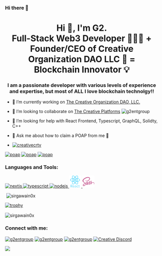 ### Hi there 👋

<h1 align="center">Hi 👋, I'm G2.</br>
Full-Stack Web3 Developer 👨🏽‍💻 + Founder/CEO of Creative Organization DAO LLC 🏢 = Blockchain Innovator 💡</h1>
<h3 align="center">I am a passionate developer with various levels of experience and expertise, but most of ALL I love blockchain technolgy!!</h3>

- 🔭 I’m currently working on [The Creative Organization DAO, LLC.](https://blog.creativeplatform.xyz) 

- 👯 I’m looking to collaborate on [The Creative Platforms](https://github.com/creativeplatform) <img src="https://komarev.com/ghpvc/?username=g2entgroup&label=Our%20%E2%9D%A4%20Count&color=e50068&style=flat" alt="g2entgroup" />

- 🤔 I’m looking for help with React Frontend, Typescript, GraphQL, Solidty, C++

- 💬 Ask me about how to claim a POAP from me 🏅

- <p align="left"> <a href="https://twitter.com/creativecrtv" target="blank"><img src="https://img.shields.io/twitter/follow/creativecrtv?logo=twitter&style=for-the-badge" alt="creativecrtv" /></a>
</p>

<p><a href="https://www.gitpoap.io/gp/667"><img src="https://assets.poap.xyz/gitpoap3a-2021-snapshot-strategies-contributor-2022-logo-1668628366416.png"  alt="poap" height="150" width="150"></a>  <a href="https://www.gitpoap.io/gp/668"><img src="https://assets.poap.xyz/gitpoap3a-2022-snapshot-strategies-contributor-2022-logo-1668628369563.png"  alt="poap" height="150" width="150"></a>  <a href="https://www.gitpoap.io/gp/938"><img src="https://assets.poap.xyz/early-adopter-first-12c000-gitpoap-holders-2023-logo-1673407556271.png"  alt="poap" height="150" width="150"></a>  
</p>

<h3 align="left">Languages and Tools:</h3>
<p align="left"> 
  <a href="https://www.nextjs.org" target="_blank"> <img src="https://cdn.jsdelivr.net/gh/devicons/devicon/icons/nextjs/nextjs-original-wordmark.svg" alt="nextjs" width="40" height="40"/>
  </a> 
  <a href="https://www.typescriptlang.org/" target="_blank"> <img src="https://cdn.jsdelivr.net/gh/devicons/devicon/icons/typescript/typescript-plain.svg" alt="typescript" width="40" height="40"/>
  </a> 
  <a href="https://www.nodejs.org" target="_blank"> <img src="https://cdn.jsdelivr.net/gh/devicons/devicon/icons/nodejs/nodejs-original-wordmark.svg" alt="nodejs" width="40" height="40"/>
  </a> 
  <a href="https://reactjs.org/" target="_blank"> <img src="https://raw.githubusercontent.com/devicons/devicon/master/icons/react/react-original-wordmark.svg" alt="react" width="40" height="40"/> </a> <a href="https://sass-lang.com" target="_blank"> <img src="https://raw.githubusercontent.com/devicons/devicon/master/icons/sass/sass-original.svg" alt="sass" width="40" height="40"/> </a> </p>

<p>&nbsp;<img align="center" src="https://github-readme-stats.vercel.app/api?username=sirgawain0x&show_icons=true&theme=synthwave&title_color=ffffff&text_color=2661a7&bg_color=e50068&hide_border=true&locale=en" alt="sirgawain0x" /></p>

[![trophy](https://github-profile-trophy.vercel.app/?username=ryo-ma&theme=dracula)](https://github.com/ryo-ma/github-profile-trophy)

<p><img align="center" src="https://github-readme-streak-stats.herokuapp.com/?user=sirgawain0x&" alt="sirgawain0x" /></p>

<h3 align="left">Connect with me:</h3>
<p align="left">
<a href="https://twitter.com/sirgawainnft" target="blank"><img align="center" src="https://cdn.jsdelivr.net/npm/simple-icons@3.0.1/icons/twitter.svg" alt="g2entgroup" height="30" width="40" /></a>
<a href="https://www.linkedin.com/in/gawain-bracy-ii-21a765143/" target="blank"><img align="center" src="https://cdn.jsdelivr.net/npm/simple-icons@3.0.1/icons/linkedin.svg" alt="g2entgroup" height="30" width="40" /></a>
<a href="https://instagram.com/creativecrtv" target="blank"><img align="center" src="https://cdn.jsdelivr.net/npm/simple-icons@3.0.1/icons/instagram.svg" alt="g2entgroup" height="30" width="40" /></a>
<a href="https://discord.gg/5GeeZykgm4" target="blank"><img align="center" src="https://cdn.jsdelivr.net/npm/simple-icons@3.0.1/icons/discord.svg" alt="Creative Discord" height="30" width="40" /></a>
</p>

![](https://hit.yhype.me/github/profile?user_id=1490181)
